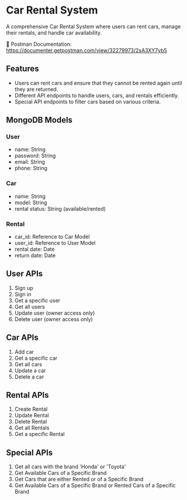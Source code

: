 # Car Rental System

A comprehensive Car Rental System where users can rent cars, manage their rentals, and handle car availability.

📘 Postman Documentation: https://documenter.getpostman.com/view/32279973/2sA3XY7yb5


## Features

- Users can rent cars and ensure that they cannot be rented again until they are returned.
- Different API endpoints to handle users, cars, and rentals efficiently.
- Special API endpoints to filter cars based on various criteria.

## MongoDB Models

### User
- name: String
- password: String
- email: String
- phone: String

  
### Car
- name: String
- model: String
- rental status: String (available/rented)

  
### Rental
- car_id: Reference to Car Model
- user_id: Reference to User Model
- rental date: Date
- return date: Date


## User APIs

1. Sign up
2. Sign in
3. Get a specific user
4. Get all users
5. Update user (owner access only)
6. Delete user (owner access only)

## Car APIs

1. Add car
2. Get a specific car
3. Get all cars
4. Update a car
5. Delete a car

## Rental APIs

1. Create Rental
2. Update Rental
3. Delete Rental
4. Get all Rentals
5. Get a specific Rental

## Special APIs

1. Get all cars with the brand 'Honda' or 'Toyota'
2. Get Available Cars of a Specific Brand
3. Get Cars that are either Rented or of a Specific Brand
4. Get Available Cars of a Specific Brand or Rented Cars of a Specific Brand
